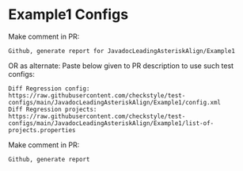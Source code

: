 # Example1 Configs
Make comment in PR:
```
Github, generate report for JavadocLeadingAsteriskAlign/Example1
```
OR as alternate:
Paste below given to PR description to use such test configs:
```
Diff Regression config: https://raw.githubusercontent.com/checkstyle/test-configs/main/JavadocLeadingAsteriskAlign/Example1/config.xml
Diff Regression projects: https://raw.githubusercontent.com/checkstyle/test-configs/main/JavadocLeadingAsteriskAlign/Example1/list-of-projects.properties
```
Make comment in PR:
```
Github, generate report
```
